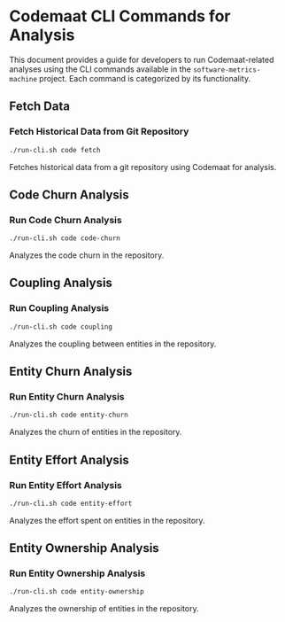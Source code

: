 # Codemaat CLI Commands for Analysis

This document provides a guide for developers to run Codemaat-related analyses using the CLI commands available in the
`software-metrics-machine` project. Each command is categorized by its functionality.

## Fetch Data

### Fetch Historical Data from Git Repository

```bash
./run-cli.sh code fetch
```

Fetches historical data from a git repository using Codemaat for analysis.

## Code Churn Analysis

### Run Code Churn Analysis

```bash
./run-cli.sh code code-churn
```

Analyzes the code churn in the repository.

## Coupling Analysis

### Run Coupling Analysis

```bash
./run-cli.sh code coupling
```

Analyzes the coupling between entities in the repository.

## Entity Churn Analysis

### Run Entity Churn Analysis

```bash
./run-cli.sh code entity-churn
```

Analyzes the churn of entities in the repository.

## Entity Effort Analysis

### Run Entity Effort Analysis

```bash
./run-cli.sh code entity-effort
```

Analyzes the effort spent on entities in the repository.

## Entity Ownership Analysis

### Run Entity Ownership Analysis

```bash
./run-cli.sh code entity-ownership
```

Analyzes the ownership of entities in the repository.
